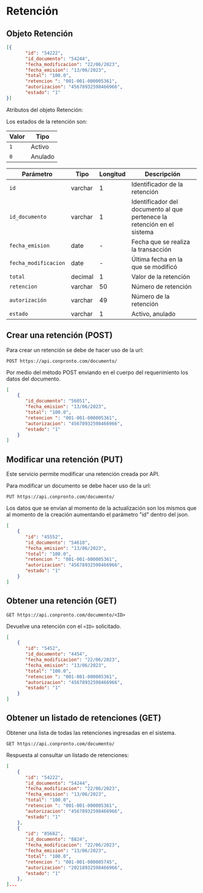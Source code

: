 # Retención

## Objeto Retención
``` json title="Objeto Retención:"
[{
       "id": "54222",
       "id_documento": "54244",
       "fecha_modificacion": "22/06/2023",
       "fecha_emision": "13/06/2023",
       "total": "100.0",
       "retencion ": "001-001-000005361",
       "autorizacion": "45678932598466966",
       "estado": "1"
}]
```
Atributos del objeto Retención:

Los estados de la retención son:

| Valor       | Tipo                                 |
| ----------- | ------------------------------------ |
| `1  `       | Activo                               |
| `0  `       | Anulado|

| Parámetro   | Tipo    | Longitud | Descripción |
| ----------- | ------- | -------- | ----------- |
| `id`|varchar|1|Identificador de la retención|
| `id_documento`|varchar|1|Identificador del documento al que pertenece la retención en el sistema|
| `fecha_emision`| date  |-|Fecha que se realiza la transacción|
| `fecha_modificacion`| date  |-|Última fecha en la que se modificó|
| `total`|decimal|1|Valor de la retención|
| `retencion`|varchar|50|Número de retención|
| `autorización`|varchar|49|Número de la retención|
| `estado`|varchar|1|Activo, anulado|

## Crear una retención (POST)

Para crear un retención se debe de hacer uso de la url:

`POST https://api.conpronto.com/documento/`

Por medio del método POST enviando en el cuerpo del requerimiento los datos del documento.  

``` json title="Estructura del JSON:"
[
    {
       "id_documento": "56051",
       "fecha_emision": "13/06/2023",
       "total": "100.0",
       "retencion ": "001-001-000005361",
       "autorizacion": "45678932598466966",
       "estado": "1"
    }
]
```
## Modificar una retención (PUT)

Este servicio permite modificar una retención creada por API.

Para modificar un documento se debe hacer uso de la url:

`PUT https://api.conpronto.com/documento/`

Los datos que se envían al momento de la actualización son los mismos que al momento de la creación aumentando el parámetro "id" dentro del json.

``` json title="Estructura del JSON:"
[
    {
       "id": "45552",
       "id_documento": "54610",
       "fecha_emision": "13/06/2023",
       "total": "100.0",
       "retencion ": "001-001-000005361",
       "autorizacion": "45678932598466966",
       "estado": "1"
    }
]
```

## Obtener una retención (GET)

`GET https://api.conpronto.com/documento/<ID>`

Devuelve una retención con el `<ID>` solicitado.

``` json title="Respuesta al consultar la retención:"
[
    {
       "id": "5452",
       "id_documento": "4454",
       "fecha_modificacion": "22/06/2023",
       "fecha_emision": "13/06/2023",
       "total": "100.0",
       "retencion ": "001-001-000005361",
       "autorizacion": "45678932598466966",
       "estado": "1"
    }
]
```
## Obtener un listado de retenciones (GET)

Obtener una lista de todas las retenciones ingresadas en el sistema.

`GET https://api.conpronto.com/documento/`

Respuesta al consultar un listado de retenciones:

``` json title="Respuesta al consultar un listado de retenciones:"
[	
    {
       "id": "54222",
       "id_documento": "54244",
       "fecha_modificacion": "22/06/2023",
       "fecha_emision": "13/06/2023",
       "total": "100.0",
       "retencion ": "001-001-000005361",
       "autorizacion": "45678932598466966",
       "estado": "1"
	},
	{
       "id": "85682",
       "id_documento": "8824",
       "fecha_modificacion": "22/06/2023",
       "fecha_emision": "13/06/2023",
       "total": "100.0",
       "retencion ": "001-001-000005745",
       "autorizacion": "20218932598466966",
       "estado": "1"
	},
]...
```